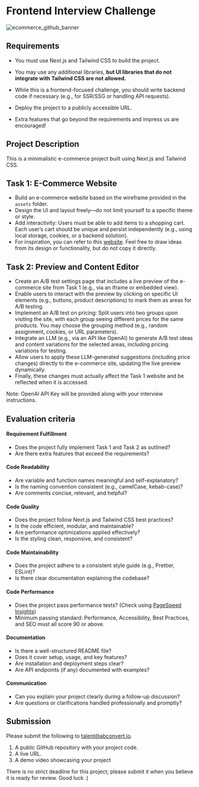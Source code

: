 # Frontend Interview Challenge

![ecommerce_github_banner](https://github.com/user-attachments/assets/3018c781-0969-45a1-b8bb-3f638aa4260d)

## Requirements

- You must use Next.js and Tailwind CSS to build the project.

- You may use any additional libraries, **but UI libraries that do not integrate with Tailwind CSS are not allowed.**

- While this is a frontend-focused challenge, you should write backend code if necessary (e.g., for SSR/SSG or handling API requests).

- Deploy the project to a publicly accessible URL.

- Extra features that go beyond the requirements and impress us are encouraged!

## Project Description

This is a minimalistic e-commerce project built using Next.js and Tailwind CSS.

## Task 1: E-Commerce Website

- Build an e-commerce website based on the wireframe provided in the `assets` folder.
- Design the UI and layout freely—do not limit yourself to a specific theme or style.
- Add interactivity: Users must be able to add items to a shopping cart. Each user’s cart should be unique and persist independently (e.g., using local storage, cookies, or a backend solution).
- For inspiration, you can refer to this [website](https://themes.shopify.com/). Feel free to draw ideas from its design or functionality, but do not copy it directly.

## Task 2: Preview and Content Editor

- Create an A/B test settings page that includes a live preview of the e-commerce site from Task 1 (e.g., via an iframe or embedded view).
- Enable users to interact with the preview by clicking on specific UI elements (e.g., buttons, product descriptions) to mark them as areas for A/B testing.
- Implement an A/B test on pricing: Split users into two groups upon visiting the site, with each group seeing different prices for the same products. You may choose the grouping method (e.g., random assignment, cookies, or URL parameters).
- Integrate an LLM (e.g., via an API like OpenAI) to generate A/B test ideas and content variations for the selected areas, including pricing variations for testing.
- Allow users to apply these LLM-generated suggestions (including price changes) directly to the e-commerce site, updating the live preview dynamically.
- Finally, these changes must actually affect the Task 1 website and be reflected when it is accessed.

Note: OpenAI API Key will be provided along with your interview instructions.

## Evaluation criteria

#### Requirement Fulfillment

- Does the project fully implement Task 1 and Task 2 as outlined?
- Are there extra features that exceed the requirements?

#### Code Readability

- Are variable and function names meaningful and self-explanatory?
- Is the naming convention consistent (e.g., camelCase, kebab-case)?
- Are comments concise, relevant, and helpful?

#### Code Quality

- Does the project follow Next.js and Tailwind CSS best practices?
- Is the code efficient, modular, and maintainable?
- Are performance optimizations applied effectively?
- Is the styling clean, responsive, and consistent?

#### Code Maintainability

- Does the project adhere to a consistent style guide (e.g., Prettier, ESLint)?
- Is there clear documentation explaining the codebase?

#### Code Performance

- Does the project pass performance tests? (Check using [PageSpeed Insights](https://pagespeed.web.dev/))
- Minimum passing standard: Performance, Accessibility, Best Practices, and SEO must all score 90 or above.

#### Documentation

- Is there a well-structured README file?
- Does it cover setup, usage, and key features?
- Are installation and deployment steps clear?
- Are API endpoints (if any) documented with examples?

#### Communication

- Can you explain your project clearly during a follow-up discussion?
- Are questions or clarifications handled professionally and promptly?

## Submission

Please submit the following to talent@abconvert.io.

1. A public GitHub repository with your project code.
2. A live URL.
3. A demo video showcasing your project

There is no strict deadline for this project; please submit it when you believe it is ready for review.
Good luck :)
